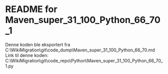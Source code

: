 # README for Maven_super_31_100_Python_66_70_1
Denne koden ble eksportert fra C:\WikiMigration\git\code_dump\Maven_super_31_100_Python_66_70.md
Link til denne koden: C:\WikiMigration\git\code_repo\Python\Maven_super_31_100_Python_66_70_1.py
